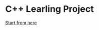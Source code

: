 # C++ Learling Project

[Start from here](https://youtu.be/GQp1zzTwrIg?list=PL43pGnjiVwgTg9IGE0ijSMDxVG66Lhye2&t=20670)

